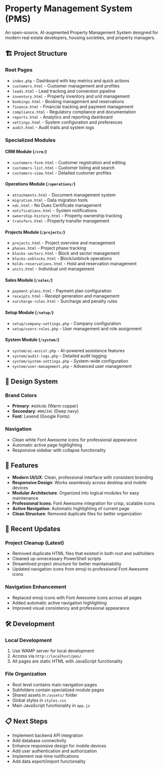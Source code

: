 # Property Management System (PMS)

An open-source, AI-augmented Property Management System designed for modern real estate developers, housing societies, and property managers.

## 🏗️ Project Structure

### Root Pages
- `index.php` - Dashboard with key metrics and quick actions
- `customers.html` - Customer management and profiles
- `leads.html` - Lead tracking and conversion pipeline
- `inventory.html` - Property inventory and unit management
- `bookings.html` - Booking management and reservations
- `finance.html` - Financial tracking and payment management
- `compliance.html` - Regulatory compliance and documentation
- `reports.html` - Analytics and reporting dashboard
- `settings.html` - System configuration and preferences
- `audit.html` - Audit trails and system logs

### Specialized Modules

#### CRM Module (`/crm/`)
- `customers-form.html` - Customer registration and editing
- `customers-list.html` - Customer listing and search
- `customers-view.html` - Detailed customer profiles

#### Operations Module (`/operations/`)
- `attachments.html` - Document management system
- `migration.html` - Data migration tools
- `ndc.html` - No Dues Certificate management
- `notifications.html` - System notifications
- `ownership-history.html` - Property ownership tracking
- `transfers.html` - Property transfer management

#### Projects Module (`/projects/`)
- `projects.html` - Project overview and management
- `phases.html` - Project phase tracking
- `blocks-sectors.html` - Block and sector management
- `blocks-unblocks.html` - Block/unblock operations
- `holds-reservations.html` - Hold and reservation management
- `units.html` - Individual unit management

#### Sales Module (`/sales/`)
- `payment-plans.html` - Payment plan configuration
- `receipts.html` - Receipt generation and management
- `surcharge-rules.html` - Surcharge and penalty rules

#### Setup Module (`/setup/`)
- `setup/company-settings.php` - Company configuration
- `setup/users-roles.php` - User management and role assignment

#### System Module (`/system/`)
- `system/ai-assist.php` - AI-powered assistance features
- `system/audit-logs.php` - Detailed audit logging
- `system/system-settings.php` - System-wide configuration
- `system/user-management.php` - Advanced user management

## 🎨 Design System

### Brand Colors
- **Primary**: `#dd9c6b` (Warm copper)
- **Secondary**: `#00234C` (Deep navy)
- **Font**: Lexend (Google Fonts)

### Navigation
- Clean white Font Awesome icons for professional appearance
- Automatic active page highlighting
- Responsive sidebar with collapse functionality

## 🚀 Features

- **Modern UI/UX**: Clean, professional interface with consistent branding
- **Responsive Design**: Works seamlessly across desktop and mobile devices
- **Modular Architecture**: Organized into logical modules for easy maintenance
- **Professional Icons**: Font Awesome integration for crisp, scalable icons
- **Active Navigation**: Automatic highlighting of current page
- **Clean Structure**: Removed duplicate files for better organization

## 📁 Recent Updates

### Project Cleanup (Latest)
- Removed duplicate HTML files that existed in both root and subfolders
- Cleaned up unnecessary PowerShell scripts
- Streamlined project structure for better maintainability
- Updated navigation icons from emoji to professional Font Awesome icons

### Navigation Enhancement
- Replaced emoji icons with Font Awesome icons across all pages
- Added automatic active navigation highlighting
- Improved visual consistency and professional appearance

## 🛠️ Development

### Local Development
1. Use WAMP server for local development
2. Access via `http://localhost/pms/`
3. All pages are static HTML with JavaScript functionality

### File Organization
- Root level contains main navigation pages
- Subfolders contain specialized module pages
- Shared assets in `/assets/` folder
- Global styles in `styles.css`
- Main JavaScript functionality in `app.js`

## 📋 Next Steps

- Implement backend API integration
- Add database connectivity
- Enhance responsive design for mobile devices
- Add user authentication and authorization
- Implement real-time notifications
- Add data export/import functionality
